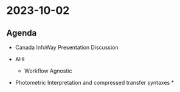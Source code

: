 # 2023-10-02

## Agenda

* Canada InfoWay Presentation Discussion

* AHI
  * Workflow Agnostic



* Photometric Interpretation and compressed transfer syntaxes
  * 

